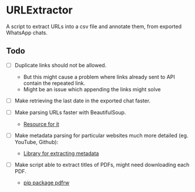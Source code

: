 # URLExtractor
A script to extract URLs into a csv file and annotate them, from exported WhatsApp chats.

## Todo

- [ ] Duplicate links should not be allowed.
  - But this might cause a problem where links already sent to API contain the repeated link.
  - Might be an issue which appending the links might solve

- [ ] Make retrieving the last date in the exported chat faster.

- [ ] Make parsing URLs faster with BeautifulSoup.
    - [Resource for it](https://thehftguy.com/2020/07/28/making-beautifulsoup-parsing-10-times-faster/)
  
- [ ] Make metadata parsing for particular websites much more detailed (eg. YouTube, Github):
  - [Library for extracting metadata](https://github.com/erikriver/opengraph)
  
- [ ] Make script able to extract titles of PDFs, might need downloading each PDF.
  - [pip package pdfrw](https://github.com/pmaupin/pdfrw)